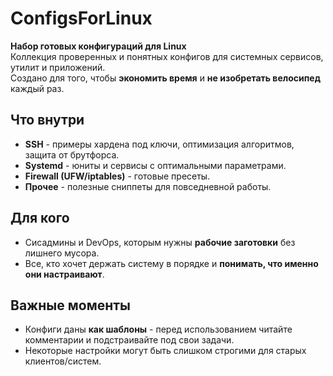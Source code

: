 # ConfigsForLinux

**Набор готовых конфигураций для Linux**  
Коллекция проверенных и понятных конфигов для системных сервисов, утилит и приложений.  
Создано для того, чтобы **экономить время** и **не изобретать велосипед** каждый раз.

## Что внутри

- **SSH** - примеры хардена под ключи, оптимизация алгоритмов, защита от брутфорса.
- **Systemd** - юниты и сервисы с оптимальными параметрами.
- **Firewall (UFW/iptables)** - готовые пресеты.
- **Прочее** - полезные сниппеты для повседневной работы.

## Для кого

- Сисадмины и DevOps, которым нужны **рабочие заготовки** без лишнего мусора.
- Все, кто хочет держать систему в порядке и **понимать, что именно они настраивают**.

## Важные моменты

- Конфиги даны **как шаблоны** - перед использованием читайте комментарии и подстраивайте под свои задачи.
- Некоторые настройки могут быть слишком строгими для старых клиентов/систем.